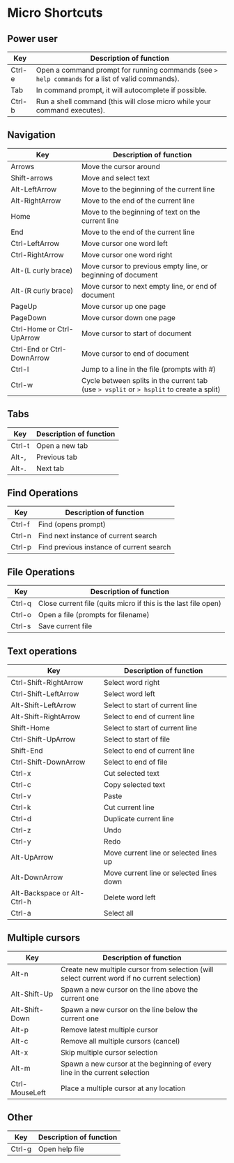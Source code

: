 # Micro Shortcuts
## Power user

| Key       | Description of function                                                                           |
|---------- |-------------------------------------------------------------------------------------------------- |
| Ctrl-e    | Open a command prompt for running commands (see `> help commands` for a list of valid commands).  |
| Tab       | In command prompt, it will autocomplete if possible.                                              |
| Ctrl-b    | Run a shell command (this will close micro while your command executes).                          |

## Navigation

| Key                         | Description of function                                                                   |
|---------------------------- |------------------------------------------------------------------------------------------ |
| Arrows                      | Move the cursor around                                                                    |
| Shift-arrows                | Move and select text                                                                      |
| Alt-LeftArrow  | Move to the beginning of the current line                                                 |
| Alt-RightArrow | Move to the end of the current line                                                       |
| Home                        | Move to the beginning of text on the current line                                         |
| End                         | Move to the end of the current line                                                       |
| Ctrl-LeftArrow  | Move cursor one word left                                                                 |
| Ctrl-RightArrow | Move cursor one word right                                                                |
| Alt-(L curly brace)                      | Move cursor to previous empty line, or beginning of document                              |
| Alt-(R curly brace)                       | Move cursor to next empty line, or end of document                                        |
| PageUp                      | Move cursor up one page                                                                   |
| PageDown                    | Move cursor down one page                                                                 |
| Ctrl-Home or Ctrl-UpArrow   | Move cursor to start of document                                                          |
| Ctrl-End or Ctrl-DownArrow  | Move cursor to end of document                                                            |
| Ctrl-l                      | Jump to a line in the file (prompts with #)                                               |
| Ctrl-w                      | Cycle between splits in the current tab (use `> vsplit` or `> hsplit` to create a split)  |

## Tabs

| Key     | Description of function   |
|-------- |-------------------------  |
| Ctrl-t  | Open a new tab            |
| Alt-,   | Previous tab              |
| Alt-.   | Next tab                  |

## Find Operations

| Key       | Description of function                   |
|---------- |------------------------------------------ |
| Ctrl-f    | Find (opens prompt)                       |
| Ctrl-n    | Find next instance of current search      |
| Ctrl-p    | Find previous instance of current search  |

## File Operations

| Key       | Description of function                                           |
|---------- |------------------------------------------------------------------ |
| Ctrl-q    | Close current file (quits micro if this is the last file open)    |
| Ctrl-o    | Open a file (prompts for filename)                                |
| Ctrl-s    | Save current file                                                 |

## Text operations

| Key                                 | Description of function                   |
|------------------------------------ |------------------------------------------ |
| Ctrl-Shift-RightArrow   | Select word right                         |
| Ctrl-Shift-LeftArrow    | Select word left                          |
| Alt-Shift-LeftArrow    | Select to start of current line           |
| Alt-Shift-RightArrow   | Select to end of current line             |
| Shift-Home                          | Select to start of current line           |
| Ctrl-Shift-UpArrow                  | Select to start of file                   |
| Shift-End                           | Select to end of current line             |
| Ctrl-Shift-DownArrow                | Select to end of file                     |
| Ctrl-x                              | Cut selected text                         |
| Ctrl-c                              | Copy selected text                        |
| Ctrl-v                              | Paste                                     |
| Ctrl-k                              | Cut current line                          |
| Ctrl-d                              | Duplicate current line                    |
| Ctrl-z                              | Undo                                      |
| Ctrl-y                              | Redo                                      |
| Alt-UpArrow                         | Move current line or selected lines up    |
| Alt-DownArrow                       | Move current line or selected lines down  |
| Alt-Backspace or Alt-Ctrl-h         | Delete word left                          |
| Ctrl-a                              | Select all                                |

## Multiple cursors

| Key               | Description of function                                                                       |
|------------------ |---------------------------------------------------------------------------------------------- |
| Alt-n             | Create new multiple cursor from selection (will select current word if no current selection)  |
| Alt-Shift-Up      | Spawn a new cursor on the line above the current one                                          |
| Alt-Shift-Down    | Spawn a new cursor on the line below the current one                                          |
| Alt-p             | Remove latest multiple cursor                                                                 |
| Alt-c             | Remove all multiple cursors (cancel)                                                          |
| Alt-x             | Skip multiple cursor selection                                                                |
| Alt-m             | Spawn a new cursor at the beginning of every line in the current selection                    |
| Ctrl-MouseLeft    | Place a multiple cursor at any location                                                       |

## Other

| Key       | Description of function                                                               |
|---------- |-------------------------------------------------------------------------------------- |
| Ctrl-g    | Open help file                                                                        |

